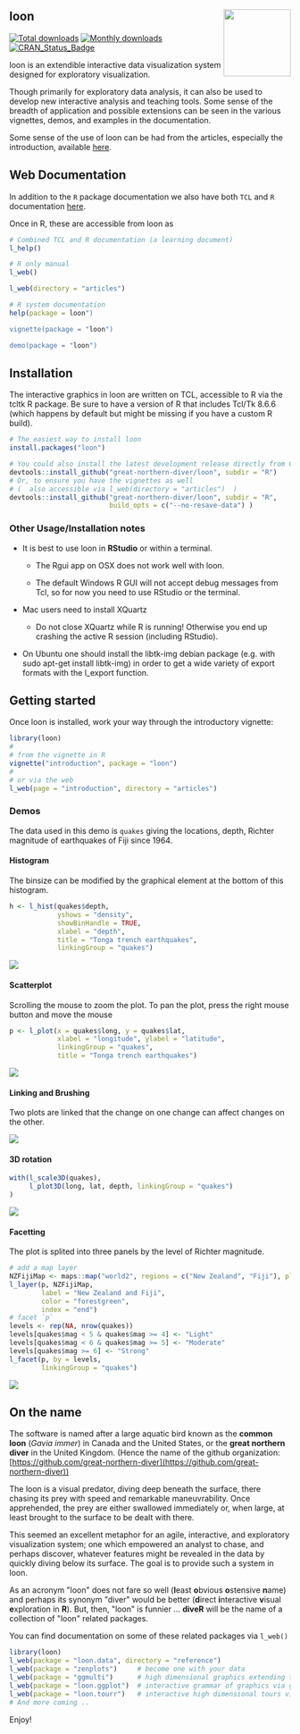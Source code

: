 
## loon  <img src="man/figures/logo.png" align="right" width="120" />

[![Total downloads](https://cranlogs.r-pkg.org/badges/grand-total/loon?color=blue)](https://cran.r-project.org/package=loon) 
[![Monthly downloads](https://cranlogs.r-pkg.org/badges/loon)](https://cran.r-project.org/package=loon)
[![CRAN\_Status\_Badge](https://www.r-pkg.org/badges/version/loon)](https://cran.r-project.org/package=loon)

loon is an extendible interactive data visualization system designed for exploratory visualization.

Though primarily for exploratory data analysis, it can also be used to develop new interactive analysis and teaching tools. Some sense of the breadth of application and possible extensions can be seen in the various vignettes, demos, and examples in the documentation. 

Some sense of the use of loon can be had from the articles, especially the introduction, available [here](https://great-northern-diver.github.io/loon/articles/introduction.html).


## Web Documentation

In addition to the `R` package documentation we also have both `TCL` and `R` documentation [here](https://great-northern-diver.github.io/loon/).

Once in R, these are accessible from loon as
```r
# Combined TCL and R documentation (a learning document)
l_help()

# R only manual
l_web()

l_web(directory = "articles")

# R system documentation
help(package = loon")

vignette(package = "loon")

demo(package = "loon")
```


## Installation

The interactive graphics in loon are written on TCL, accessible to R via the tcltk R package.  Be sure to have a version of R that includes Tcl/Tk 8.6.6 (which happens by default but might be missing if you have a custom R build).



```r
# The easiest way to install loon
install.packages("loon")

# You could also install the latest development release directly from GitHub
devtools::install_github("great-northern-diver/loon", subdir = "R")
# Or, to ensure you have the vignettes as well 
# (  also accessible via l_web(directory = "articles")  )
devtools::install_github("great-northern-diver/loon", subdir = "R", 
                         build_opts = c("--no-resave-data") )
```

### Other Usage/Installation notes


- It is best to use loon in **RStudio** or within a terminal.

    - The Rgui app on OSX does not work well with loon.
    
    - The default Windows R GUI will not accept debug messages from Tcl, so for now you need to use RStudio or the terminal.

- Mac users need to install XQuartz

    - Do not close XQuartz while R is running! Otherwise you end up crashing the active R session (including RStudio).


- On Ubuntu one should install the libtk-img debian package (e.g. with sudo apt-get install libtk-img) in order to get a wide variety of export formats with the l_export function.


## Getting started

Once loon is installed, work your way through the introductory vignette:

```r
library(loon)
#
# from the vignette in R
vignette("introduction", package = "loon")
#
# or via the web
l_web(page = "introduction", directory = "articles")
```

### Demos

The data used in this demo is `quakes` giving the locations, depth, Richter magnitude of earthquakes of Fiji since 1964. 

#### Histogram

The binsize can be modified by the graphical element at the bottom of this histogram.

```r
h <- l_hist(quakes$depth,
            yshows = "density",
            showBinHandle = TRUE,
            xlabel = "depth",
            title = "Tonga trench earthquakes",
            linkingGroup = "quakes")
```

![](man/figures/histDemo.gif)

#### Scatterplot

Scrolling the mouse to zoom the plot. To pan the plot, press the right mouse button and move the mouse

```r
p <- l_plot(x = quakes$long, y = quakes$lat,
            xlabel = "longitude", ylabel = "latitude",
            linkingGroup = "quakes",
            title = "Tonga trench earthquakes")
```

![](man/figures/zooming_panning.gif)

#### Linking and Brushing

Two plots are linked that the change on one change can affect changes on the other.

![](man/figures/brushing.gif)

#### 3D rotation

```r
with(l_scale3D(quakes),
     l_plot3D(long, lat, depth, linkingGroup = "quakes")
)
```

![](man/figures/plot3D.gif)

#### Facetting

The plot is splited into three panels by the level of Richter magnitude.

```r
# add a map layer
NZFijiMap <- maps::map("world2", regions = c("New Zealand", "Fiji"), plot = FALSE)
l_layer(p, NZFijiMap,
        label = "New Zealand and Fiji",
        color = "forestgreen",
        index = "end")
# facet `p`
levels <- rep(NA, nrow(quakes))
levels[quakes$mag < 5 & quakes$mag >= 4] <- "Light"
levels[quakes$mag < 6 & quakes$mag >= 5] <- "Moderate"
levels[quakes$mag >= 6] <- "Strong"
l_facet(p, by = levels, 
        linkingGroup = "quakes")
```

![](man/figures/facetting.PNG)

## On the name

The software is named after a large aquatic bird known as the **common loon** (*Gavia immer*) in Canada and the United States, or the **great northern diver** in the United Kingdom.  (Hence the name of the github organization: [https://github.com/great-northern-diver](https://github.com/great-northern-diver)) 

The loon is a visual predator, diving deep beneath the surface, there chasing its prey with speed and remarkable maneuvrability. Once apprehended, the prey
are either swallowed immediately or, when large, at least brought to the surface to be dealt with there. 

This seemed an excellent metaphor for an agile, interactive, and exploratory visualization system; one which empowered an analyst to chase, and perhaps discover, whatever features might be revealed in the data by quickly diving below its surface.  The goal is to provide such a system in loon.

As an acronym "loon" does not fare so well (**l**east **o**bvious **o**stensive **n**ame) and perhaps its synonym "diver" would be better  (**d**irect **i**nteractive **v**isual **e**xploration in **R**).  But, then,  "loon" is funnier ...  **diveR** will be the name of a collection of "loon" related packages.

You can find documentation on some of these related packages via `l_web()`

```r
library(loon)
l_web(package = "loon.data", directory = "reference")
l_web(package = "zenplots")     # become one with your data
l_web(package = "ggmulti")      # high dimensional graphics extending the ggplot2 package
l_web(package = "loon.ggplot")  # interactive grammar of graphics via ggplot2 package
l_web(package = "loon.tourr")   # interactive high dimensional tours via tourr package
# And more coming ..
```

Enjoy!


